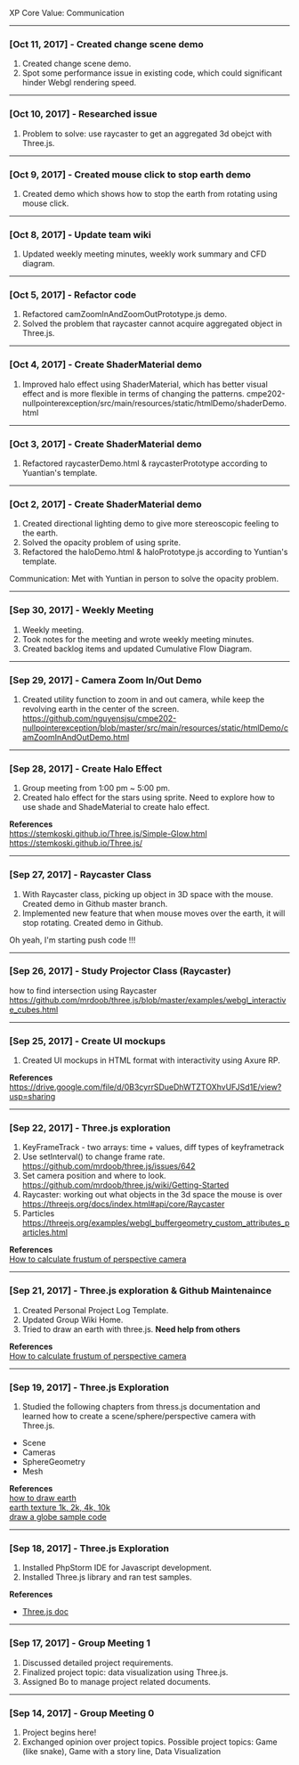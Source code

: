 XP Core Value: Communication
***
### [Oct 11, 2017] - Created change scene demo<br/>
1. Created change scene demo.
2. Spot some performance issue in existing code,
which could significant hinder Webgl rendering speed.

***
### [Oct 10, 2017] - Researched issue<br/>
1. Problem to solve: use raycaster to get an aggregated 3d obejct with Three.js.

***
### [Oct 9, 2017] - Created mouse click to stop earth demo<br/>
1. Created demo which shows how to stop the earth from rotating using mouse click.

***
### [Oct 8, 2017] - Update team wiki<br/>
1. Updated weekly meeting minutes, weekly work summary and CFD diagram.

***
### [Oct 5, 2017] - Refactor code<br/>
1. Refactored camZoomInAndZoomOutPrototype.js demo.
2. Solved the problem that raycaster cannot acquire aggregated object in Three.js.

***
### [Oct 4, 2017] - Create ShaderMaterial demo<br/>
1. Improved halo effect using ShaderMaterial, which has better visual effect and is more flexible in terms of changing the patterns.
cmpe202-nullpointerexception/src/main/resources/static/htmlDemo/shaderDemo.html

***
### [Oct 3, 2017] - Create ShaderMaterial demo<br/>
1.  Refactored raycasterDemo.html & raycasterPrototype according to Yuantian's template.

***
### [Oct 2, 2017] - Create ShaderMaterial demo<br/>
1. Created directional lighting demo to give more stereoscopic feeling to the earth.
2. Solved the opacity problem of using sprite.
3. Refactored the haloDemo.html & haloPrototype.js according to Yuntian's template.

Communication: Met with Yuntian in person to solve the opacity problem.

***
### [Sep 30, 2017] - Weekly Meeting<br/>
1. Weekly meeting.
2. Took notes for the meeting and wrote weekly meeting minutes.
3. Created backlog items and updated Cumulative Flow Diagram.

***
### [Sep 29, 2017] - Camera Zoom In/Out Demo<br/>
1. Created utility function to zoom in and out camera, while keep the revolving earth in the center of the screen.
https://github.com/nguyensjsu/cmpe202-nullpointerexception/blob/master/src/main/resources/static/htmlDemo/camZoomInAndOutDemo.html

***
### [Sep 28, 2017] - Create Halo Effect<br/>
1. Group meeting from 1:00 pm ~ 5:00 pm.
2. Created halo effect for the stars using sprite. Need to explore how to use shade and ShadeMaterial to create halo effect.

**References**<br/>
https://stemkoski.github.io/Three.js/Simple-Glow.html
https://stemkoski.github.io/Three.js/

***
### [Sep 27, 2017] - Raycaster Class<br/>
1. With Raycaster class, picking up object in 3D space with the mouse. Created demo in Github master branch.
2. Implemented new feature that when mouse moves over the earth, it will stop rotating. Created demo in Github.

Oh yeah, I'm starting push code !!!

***
### [Sep 26, 2017] - Study Projector Class (Raycaster)<br/>
how to find intersection using Raycaster
https://github.com/mrdoob/three.js/blob/master/examples/webgl_interactive_cubes.html

***
### [Sep 25, 2017] - Create UI mockups<br/>
1. Created UI mockups in HTML format with interactivity using Axure RP. 

**References**<br/>
https://drive.google.com/file/d/0B3cyrrSDueDhWTZTOXhvUFJSd1E/view?usp=sharing

***
### [Sep 22, 2017] - Three.js exploration<br/>
1. KeyFrameTrack - two arrays: time + values, diff types of keyframetrack
2. Use setInterval() to change frame rate.<br/>
https://github.com/mrdoob/three.js/issues/642
3. Set camera position and where to look.<br/>
https://github.com/mrdoob/three.js/wiki/Getting-Started
4. Raycaster: working out what objects in the 3d space the mouse is over<br/>
https://threejs.org/docs/index.html#api/core/Raycaster
5. Particles<br/>
https://threejs.org/examples/webgl_buffergeometry_custom_attributes_particles.html

**References**<br/>
[How to calculate frustum of perspective camera](https://docs.unity3d.com/Manual/FrustumSizeAtDistance.html)

***
### [Sep 21, 2017] - Three.js exploration & Github Maintenaince<br/>
1. Created Personal Project Log Template.
2. Updated Group Wiki Home.
3. Tried to draw an earth with three.js. **Need help from others**

**References**<br/>
[How to calculate frustum of perspective camera](https://docs.unity3d.com/Manual/FrustumSizeAtDistance.html)

***
### [Sep 19, 2017] - Three.js Exploration<br/>
1. Studied the following chapters from thress.js documentation and learned how to create a scene/sphere/perspective camera with Three.js.
* Scene
* Cameras
* SphereGeometry
* Mesh

**References**<br/>
[how to draw earth](http://learningthreejs.com/blog/2013/09/16/how-to-make-the-earth-in-webgl/)<br/>
[earth texture 1k, 2k, 4k, 10k](http://planetpixelemporium.com/planets.html)<br/>
[draw a globe sample code](https://codepen.io/qkevinto/pen/EVGrGq?editors=0010#0)</br>

***
### [Sep 18, 2017] - Three.js Exploration<br/>
1. Installed PhpStorm IDE for Javascript development.
2. Installed Three.js library and ran test samples.

**References**</br>
* [Three.js doc](https://threejs.org/docs/)

***
### [Sep 17, 2017] - Group Meeting 1
1. Discussed detailed project requirements.
2. Finalized project topic: data visualization using Three.js.
3. Assigned Bo to manage project related documents.

***
### [Sep 14, 2017] - Group Meeting 0
1. Project begins here!
2. Exchanged opinion over project topics. Possible project topics:
Game (like snake), Game with a story line, Data Visualization